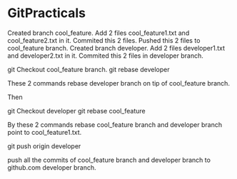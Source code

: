 # GitPracticals

Created branch cool_feature.
Add 2 files cool_feature1.txt and cool_feature2.txt in it.
Commited this 2 files.
Pushed this 2 files to cool_feature branch.
Created branch developer.
Add 2 files developer1.txt and developer2.txt in it.
Commited this 2 files in developer branch.

git Checkout  cool_feature branch.
git rebase  developer

These 2 commands rebase developer branch on tip of cool_feature branch.

Then 

git Checkout developer
git rebase cool_feature

By these 2 commands rebase cool_feature branch and developer branch point to cool_feature1.txt.

git push origin developer 

push all the commits of cool_feature branch and developer branch to github.com developer branch.
